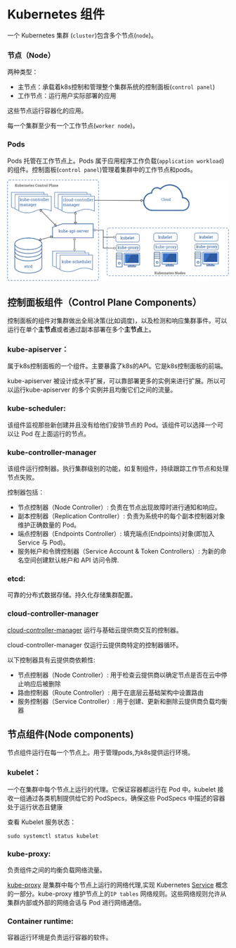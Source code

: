 # Kubernetes 组件

一个 Kubernetes 集群 \(`cluster`\)包含多个节点\(`node`\)。

### 节点（Node）

两种类型：

* 主节点：承载着k8s控制和管理整个集群系统的控制面板\(`control panel`\)
* 工作节点：运行用户实际部署的应用

这些节点运行容器化的应用。 

每一个集群至少有一个工作节点\(`worker node`\)。

### Pods

Pods 托管在工作节点上。Pods 属于应用程序工作负载\(`application workload`\)的组件。控制面板\(`control panel`\)管理着集群中的工作节点和pods。

![](../.gitbook/assets/image.png)

## 控制面板组件（Control Plane Components）

控制面板的组件对集群做出全局决策\(比如调度\)，以及检测和响应集群事件。可以运行在单个**主节点**或者通过副本部署在多个**主节点**上。

### kube-apiserver：

属于k8s控制面板的一个组件。主要暴露了k8s的API。它是k8s控制面板的前端。

kube-apiserver 被设计成水平扩展，可以靠部署更多的实例来进行扩展。所以可以运行kube-apiserver 的多个实例并且均衡它们之间的流量。

### kube-scheduler:

该组件监视那些新创建并且没有给他们安排节点的 Pod。该组件可以选择一个可以让 Pod 在上面运行的节点。

### kube-controller-manager

该组件运行控制器。执行集群级别的功能，如复制组件，持续跟踪工作节点和处理节点失败。

控制器包括：

* 节点控制器（Node Controller）: 负责在节点出现故障时进行通知和响应。
* 副本控制器（Replication Controller）: 负责为系统中的每个副本控制器对象维护正确数量的 Pod。
* 端点控制器（Endpoints Controller）: 填充端点\(Endpoints\)对象\(即加入 Service 与 Pod\)。
* 服务帐户和令牌控制器（Service Account & Token Controllers）: 为新的命名空间创建默认帐户和 API 访问令牌.

### etcd:

可靠的分布式数据存储。持久化存储集群配置。

### cloud-controller-manager

[cloud-controller-manager](https://kubernetes.io/docs/tasks/administer-cluster/running-cloud-controller/) 运行与基础云提供商交互的控制器。

cloud-controller-manager 仅运行云提供商特定的控制器循环。

以下控制器具有云提供商依赖性:

* 节点控制器（Node Controller）: 用于检查云提供商以确定节点是否在云中停止响应后被删除
* 路由控制器（Route Controller）: 用于在底层云基础架构中设置路由
* 服务控制器（Service Controller）: 用于创建、更新和删除云提供商负载均衡器

## 节点组件\(Node components\)

节点组件运行在每一个节点上。用于管理pods,为k8s提供运行环境。

### kubelet：

一个在集群中每个节点上运行的代理。它保证容器都运行在 Pod 中。kubelet 接收一组通过各类机制提供给它的 PodSpecs，确保这些 PodSpecs 中描述的容器处于运行状态且健康

查看 Kubelet 服务状态：

```text
sudo systemctl status kubelet
```

### kube-proxy:

负责组件之间的均衡负载网络流量。

[kube-proxy](https://kubernetes.io/docs/reference/command-line-tools-reference/kube-proxy/) 是集群中每个节点上运行的网络代理,实现 Kubernetes [Service](https://kubernetes.io/docs/concepts/services-networking/service/) 概念的一部分。kube-proxy 维护节点上的`IP tables` 网络规则。这些网络规则允许从集群内部或外部的网络会话与 Pod 进行网络通信。

### Container runtime:

容器运行环境是负责运行容器的软件。







